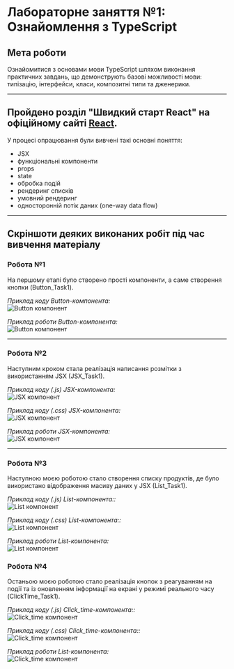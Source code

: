 ﻿# Лабораторне заняття №1: Ознайомлення з TypeScript

## Мета роботи
Ознайомитися з основами мови TypeScript шляхом виконання практичних завдань, що демонструють базові можливості мови: типізацію, інтерфейси, класи, композитні типи та дженерики.

---
## Пройдено розділ **"Швидкий старт React"** на офіційному сайті [React](https://react.dev/learn).  
У процесі опрацювання були вивчені такі основні поняття:
- JSX  
- функціональні компоненти  
- props  
- state  
- обробка подій  
- рендеринг списків  
- умовний рендеринг  
- односторонній потік даних (one-way data flow)  

---

## Скріншоти деяких виконаних робіт під час вивчення матеріалу

### Робота №1
На першому етапі було створено прості компоненти, а саме створення кнопки (Button_Task1).  

*Приклад коду Button-компонента:*  
![Button компонент](./screenshots/button1.png)

*Приклад роботи Button-компонента:*  
![Button компонент](./screenshots/button2.png)

---

### Робота №2  
Наступним кроком стала реалізація написання розмітки з використанням JSX (JSX_Task1).  

*Приклад коду (.js) JSX-компонента:*  
![JSX компонент](./screenshots/JSX1.png)

*Приклад коду (.css) JSX-компонента:*  
![JSX компонент](./screenshots/JSX2.png)

*Приклад роботи JSX-компонента:*  
![JSX компонент](./screenshots/JSX3.png)

---

### Робота №3  
Наступною моєю роботою стало створення списку продуктів, де було використано відображення масиву даних у JSX (List_Task1).

*Приклад коду (.js) List-компонента::*  
![List компонент](./screenshots/list1.png)

*Приклад коду (.css) List-компонента::*  
![List компонент](./screenshots/list2.png)

*Приклад роботи List-компонента:*  
![List компонент](./screenshots/list3.png)

### Робота №4  
Останьою моєю роботою стало реалізація кнопок з реагуванням на події та із оновленням інформації на екрані у режимі реального часу (ClickTime_Task1).

*Приклад коду (.js) Click_time-компонента::*  
![Click_time компонент](./screenshots/click_time1.png)

*Приклад коду (.css) Click_time-компонента::*  
![Click_time компонент](./screenshots/click_time2.png)

*Приклад роботи List-компонента:*  
![Click_time компонент](./screenshots/click_time.png)
